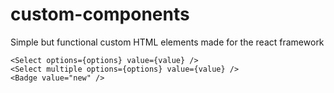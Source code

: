 # custom-components

Simple but functional custom HTML elements made for the react framework

```JSX
<Select options={options} value={value} />
<Select multiple options={options} value={value} />
<Badge value="new" />
```
